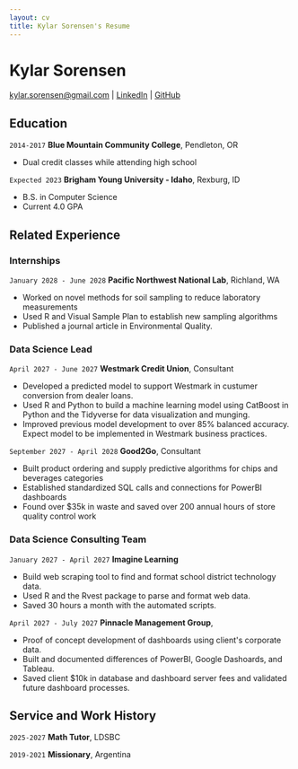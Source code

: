 ```yaml
---
layout: cv
title: Kylar Sorensen's Resume
---
```

# Kylar Sorensen

<div id="webaddress">
<a href="kylar.sorensen@gmail.com">kylar.sorensen@gmail.com</a>
| <a href="https://www.linkedin.com/in/kylar-sorensen-675604175/">LinkedIn</a>
| <a href="https://github.com/apache-pine">GitHub</a>
</div>

<!-- https://www.monique.tech/the-art-of-markdown -->

## Education

`2014-2017`
__Blue Mountain Community College__, Pendleton, OR

- Dual credit classes while attending high school

`Expected 2023`
__Brigham Young University - Idaho__, Rexburg, ID

- B.S. in Computer Science
- Current 4.0 GPA


## Related Experience

### Internships

`January 2028 - June 2028`
__Pacific Northwest National Lab__, Richland, WA

- Worked on novel methods for soil sampling to reduce laboratory measurements
- Used R and Visual Sample Plan to establish new sampling algorithms
- Published a journal article in Environmental Quality.

### Data Science Lead

`April 2027 - June 2027`
__Westmark Credit Union__, Consultant

- Developed a predicted model to support Westmark in custumer conversion from dealer loans.
- Used R and Python to build a machine learning model using CatBoost in Python and the Tidyverse for data visualization and munging. 
- Improved previous model development to over 85% balanced accuracy. Expect model to be implemented in Westmark business practices.

`September 2027 - April 2028`
__Good2Go__, Consultant

- Built product ordering and supply predictive algorithms for chips and beverages categories
- Established standardized SQL calls and connections for PowerBI dashboards
- Found over $35k in waste and saved over 200 annual hours of store quality control work 

### Data Science Consulting Team

`January 2027 - April 2027`
__Imagine Learning__

- Build web scraping tool to find and format school district technology data.
- Used R and the Rvest package to parse and format web data.
- Saved 30 hours a month with the automated scripts.

`April 2027 - July 2027`
__Pinnacle Management Group__, 

- Proof of concept development of dashboards using client's corporate data.
- Built and documented differences of PowerBI, Google Dashoards, and Tableau.
- Saved client $10k in database and dashboard server fees and validated future dashboard processes.


## Service and Work History

`2025-2027`
__Math Tutor__, LDSBC


`2019-2021`
__Missionary__, Argentina



<!-- ### Footer

Last updated: July 2022 -->


